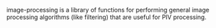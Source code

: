 image-processing is a library of functions for performing general image processing algorithms (like filtering) 
that are useful for PIV processing.
